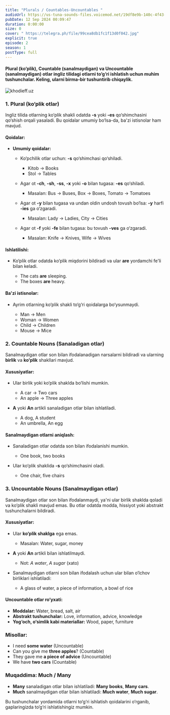 ```yaml
---
title: "Plurals / Countables-Uncountables "
audioUrl: https://us-tuna-sounds-files.voicemod.net/19df8e9b-140c-4f43-8c0e-09c162821765-1658350707858.mp3
pubDate: 12 Sep 2024 00:09:47
duration: 0:00:00
size: 0
cover: " https://telegra.ph/file/99cea8db1fc1f13d0f042.jpg"
explicit: true
episode: 2
season: 1
postType: full
---
```

#### **Plural (ko‘plik), Countable (sanalmaydigan) va Uncountable (sanalmaydigan) otlar ingliz tilidagi otlarni to‘g‘ri ishlatish uchun muhim tushunchalar. Keling, ularni birma-bir tushuntirib chiqaylik.**

![khodieff.uz](https://s6.picofile.com/file/8247371992/linguistics_banner.jpg "khodieff.uz | English")

### **1. Plural (ko‘plik otlar)**

Ingliz tilida otlarning ko‘plik shakli odatda **\-s** yoki **\-es** qo‘shimchasini qo‘shish orqali yasaladi. Bu qoidalar umumiy bo‘lsa-da, ba'zi istisnolar ham mavjud.

#### **Qoidalar:**

* **Umumiy qoidalar:**

  * Ko‘pchilik otlar uchun: **\-s** qo‘shimchasi qo‘shiladi.

    * Kitob → Books
    * Stol → Tables
  * Agar ot **\-ch**, **\-sh**, **\-ss**, **\-x** yoki **\-o** bilan tugasa: **\-es** qo‘shiladi.

    * Masalan: Bus → Buses, Box → Boxes, Tomato → Tomatoes
  * Agar ot **\-y** bilan tugasa va undan oldin undosh tovush bo‘lsa: **\-y** harfi **\-ies** ga o‘zgaradi.

    * Masalan: Lady → Ladies, City → Cities
  * Agar ot **\-f** yoki **\-fe** bilan tugasa: bu tovush **\-ves** ga o‘zgaradi.

    * Masalan: Knife → Knives, Wife → Wives

#### **Ishlatilishi:**

* Ko‘plik otlar odatda ko‘plik miqdorini bildiradi va ular **are** yordamchi fe'li bilan keladi.

  * The cats **are** sleeping.
  * The boxes **are** heavy.

#### **Ba'zi istisnolar:**

* Ayrim otlarning ko‘plik shakli to‘g‘ri qoidalarga bo‘ysunmaydi.

  * Man → Men
  * Woman → Women
  * Child → Children
  * Mouse → Mice

### **2. Countable Nouns (Sanaladigan otlar)**

Sanalmaydigan otlar son bilan ifodalanadigan narsalarni bildiradi va ularning **birlik** va **ko‘plik** shakllari mavjud.

#### **Xususiyatlar:**

* Ular birlik yoki ko‘plik shaklda bo‘lishi mumkin.

  * A car → Two cars
  * An apple → Three apples
* **A** yoki **An** artikli sanaladigan otlar bilan ishlatiladi.

  * A dog, A student
  * An umbrella, An egg

#### **Sanalmaydigan otlarni aniqlash:**

* Sanaladigan otlar odatda son bilan ifodalanishi mumkin.

  * One book, two books
* Ular ko‘plik shaklida **\-s** qo‘shimchasini oladi.

  * One chair, five chairs

### **3. Uncountable Nouns (Sanalmaydigan otlar)**

Sanalmaydigan otlar son bilan ifodalanmaydi, ya'ni ular birlik shaklda qoladi va ko‘plik shakli mavjud emas. Bu otlar odatda modda, hissiyot yoki abstrakt tushunchalarni bildiradi.

#### **Xususiyatlar:**

* Ular **ko‘plik shaklga** ega emas.

  * Masalan: Water, sugar, money
* **A** yoki **An** artikli bilan ishlatilmaydi.

  * Not: *A water*, *A sugar* (xato)
* Sanalmaydigan otlarni son bilan ifodalash uchun ular bilan o‘lchov birliklari ishlatiladi:

  * A glass of water, a piece of information, a bowl of rice

#### **Uncountable otlar ro‘yxati:**

* **Moddalar:** Water, bread, salt, air
* **Abstrakt tushunchalar:** Love, information, advice, knowledge
* **Yog‘och, o‘simlik kabi materiallar:** Wood, paper, furniture

### **Misollar:**

* I need **some water** (Uncountable)
* Can you give me **three apples**? (Countable)
* They gave me **a piece of advice** (Uncountable)
* We have **two cars** (Countable)

### **Muqaddima: Much / Many**

* **Many** sanaladigan otlar bilan ishlatiladi: **Many books**, **Many cars**.
* **Much** sanalmaydigan otlar bilan ishlatiladi: **Much water**, **Much sugar**.

Bu tushunchalar yordamida otlarni to‘g‘ri ishlatish qoidalarini o‘rganib, gaplaringizda to‘g‘ri ishlatishingiz mumkin.